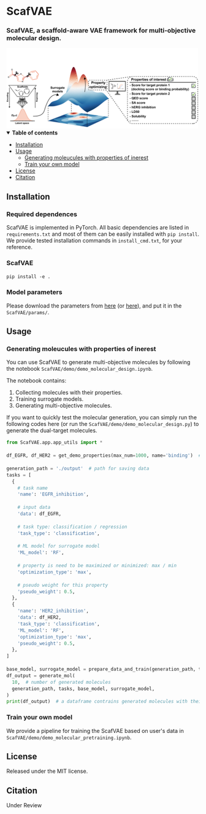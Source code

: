 # ScafVAE

### ScafVAE, a scaffold-aware VAE framework for multi-objective molecular design.

<img src="ScafVAE/img/TOC.png"  width="500" />

<details open><summary><b>Table of contents</b></summary>

- [Installation](#installation)
- [Usage](#usage)
  - [Generating moleucules with properties of inerest](#generation)
  - [Train your own model](#training)
- [License](#license)
- [Citation](#citation)
</details>


## Installation <a name="installation"></a>
### Required dependences
ScafVAE is implemented in PyTorch. All basic dependencies are listed in `requirements.txt` 
and most of them can be easily installed with `pip install`. 
We provide tested installation commands in `install_cmd.txt`, for your reference.

### ScafVAE
```pip install -e .```

### Model parameters
Please download the parameters from [here](https://1drv.ms/u/c/469b767efa9cca5a/Edeg5glwvEBKuKVceZ1W-_YBbW2z0vGkxPWRhNsy5d_2IQ?e=ntkjEr) (or [here](http://www.knightofnight.com/upload/data/ScafVAE/ScafVAE.chk)), and put it in the `ScafVAE/params/`.

## Usage <a name="usage"></a>

### Generating moleucules with properties of inerest <a name="generation"></a>

You can use ScafVAE to generate multi-objective molecules by following the notebook `ScafVAE/demo/demo_molecular_design.ipynb`.

The notebook contains:
1. Collecting molecules with their properties.
2. Training surrogate models.
3. Generating multi-objective molecules.

If you want to quickly test the molecular generation, you can simply run the following codes here (or run the `ScafVAE/demo/demo_molecular_design.py`) to generate the dual-target molecules.

```python
from ScafVAE.app.app_utils import *

df_EGFR, df_HER2 = get_demo_properties(max_num=1000, name='binding')  # get molecules with their properties

generation_path = './output'  # path for saving data
tasks = [
  {
    # task name
    'name': 'EGFR_inhibition',

    # input data
    'data': df_EGFR,

    # task type: classification / regression
    'task_type': 'classification',

    # ML model for surrogate model
    'ML_model': 'RF',

    # property is need to be maximized or minimized: max / min
    'optimization_type': 'max',

    # pseudo weight for this property
    'pseudo_weight': 0.5,
  },
  {
    'name': 'HER2_inhibition',
    'data': df_HER2,
    'task_type': 'classification',
    'ML_model': 'RF',
    'optimization_type': 'max',
    'pseudo_weight': 0.5,
  },
]

base_model, surrogate_model = prepare_data_and_train(generation_path, tasks)
df_output = generate_mol(
  10,  # number of generated molecules
  generation_path, tasks, base_model, surrogate_model,
)
print(df_output)  # a dataframe contrains generated molecules with their properties
```


### Train your own model <a name="training"></a>

We provide a pipeline for training the ScafVAE based on user's data in `ScafVAE/demo/demo_molecular_pretraining.ipynb`.

## License <a name="license"></a>
Released under the MIT license.

## Citation <a name="citation"></a>
Under Review




